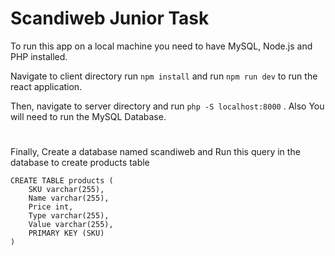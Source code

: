 # Scandiweb Junior Task

To run this app on a local machine you need to have MySQL, Node.js and PHP installed.

Navigate to client directory run `npm install` and run `npm run dev` to run the react application.

Then, navigate to server directory and run `php -S localhost:8000` .
Also You will need to run the MySQL Database.

#

Finally, Create a database named scandiweb and Run this query in the database to create products table

```
CREATE TABLE products (
    SKU varchar(255),
    Name varchar(255),
    Price int,
    Type varchar(255),
    Value varchar(255),
    PRIMARY KEY (SKU)
)
```
